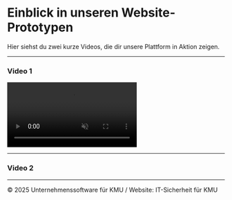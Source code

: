 # Einblick in unseren Website-Prototypen

Hier siehst du zwei kurze Videos, die dir unsere Plattform in Aktion zeigen.

---

### Video 1

<video 
  src="{{'docs\assets\images\Videos\Video KMU.mp4' | relative_url }}"  
  autoplay 
  loop 
  muted 
  playsinline 
  controls
  style="max-width: 100%; height: auto;">
  Ihr Browser unterstützt das Video-Tag nicht.
</video>

---

### Video 2



---

© 2025 Unternehmenssoftware für KMU / Website: IT-Sicherheit für KMU
